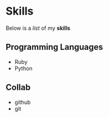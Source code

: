 # Skills

Below is a _list_ of my **skills**

## Programming Languages
- Ruby
- Python

## Collab
- github
- git

